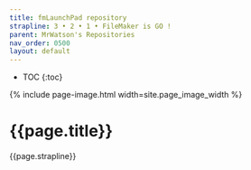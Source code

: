 ```yaml
---
title: fmLaunchPad repository
strapline: 3 • 2 • 1 • FileMaker is GO !
parent: MrWatson's Repositories
nav_order: 0500
layout: default
---
```

- TOC
{:toc}

{% include page-image.html width=site.page_image_width %}

# {{page.title}}

{{page.strapline}}
